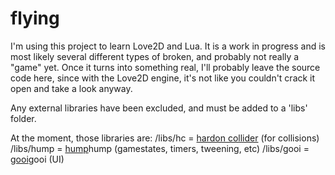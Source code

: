 # flying
I'm using this project to learn Love2D and Lua. It is a work in progress and is most likely several different types of broken, and probably not really a "game" yet. Once it turns into something real, I'll probably leave the source code here, since with the Love2D engine, it's not like you couldn't crack it open and take a look anyway.

Any external libraries have been excluded, and must be added to a 'libs' folder.

At the moment, those libraries are:
/libs/hc = [hardon collider](https://vrld.github.io/HardonCollider/index.html) (for collisions)
/libs/hump = [hump](https://github.com/vrld/hump)hump (gamestates, timers, tweening, etc)
/libs/gooi = [gooi](https://github.com/tavuntu/gooi)gooi (UI)
